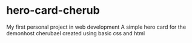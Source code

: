 # hero-card-cherub
My first personal project in web development
A simple hero card for the demonhost cherubael created using basic css and html
